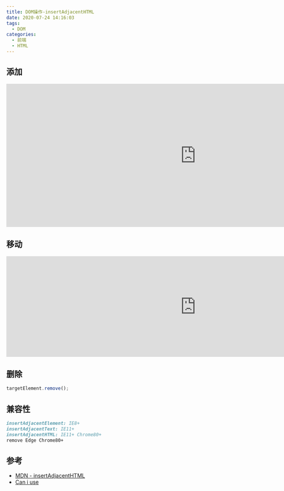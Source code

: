 ```yaml
---
title: DOM操作-insertAdjacentHTML
date: 2020-07-24 14:16:03
tags:
  - DOM
categories:
  - 前端
  - HTML
---
```


## 添加

<iframe height="377" scrolling="no" title="添加DOM - insertAdjacentHTML" src="https://codepen.io/JingW/embed/VweRydj?height=377&amp;theme-id=light&amp;default-tab=js,result" frameborder="no" allowtransparency="true" allowfullscreen="true" style="width: 997.594px;"></iframe>

<!-- more -->

## 移动

<iframe height="265" scrolling="no" title="移动DOM元素" src="https://codepen.io/JingW/embed/PoZLExJ?height=265&amp;theme-id=light&amp;default-tab=js,result" frameborder="no" allowtransparency="true" allowfullscreen="true" style="width: 997.594px;"></iframe>

## 删除

```js
targetElement.remove();
```

## 兼容性

```markdown
insertAdjacentElement: IE8+
insertAdjacentText: IE11+
insertAdjacentHTML: IE11+ Chrome80+
remove Edge Chrome80+
```

## 参考

- [MDN - insertAdjacentHTML](https://developer.mozilla.org/zh-CN/docs/Web/API/Element/insertAdjacentHTML)
- [Can i use](https://www.caniuse.com/)
